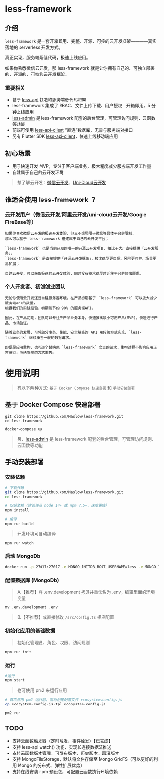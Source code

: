 # less-framework

## 介绍

`less-framework` 是一套开箱即用、完整、开源、可控的云开发框架————真实落地的 serverless 开发方式。

真正实现，服务端超低代码，极速上线应用。

如果你熟悉微信云开发，那 less-framework 就是让你拥有自己的、可独立部署的、开源的、可控的云开发框架。

### 重要相关
  - 基于 [less-api](https://github.com/Maslow/less-api) 打造的服务端低代码框架
  - less-framework 集成了 RBAC、文件上传下载、用户授权，开箱即用，5 分钟上线应用
  - [less-admin](https://github.com/Maslow/less-admin) 是 less-framework 配套的后台管理，可管理访问规则、云函数等功能
  - 前端可使用 [less-api-client](https://github.com/Maslow/less-api-client-js) “直连”数据库，无需与服务端对接口
  - 另有 Flutter SDK [less-api-client](https://github.com/Maslow/less-api-client-dart)，快速上线移动端应用

## 初心场景

- 用于快速开发 MVP，专注于客户端业务，极大程度减少服务端开发工作量
- 自建属于自己的云开发环境

> 想了解云开发：[微信云开发](https://developers.weixin.qq.com/miniprogram/dev/wxcloud/basis/getting-started.html)、[Uni-Cloud云开发](https://uniapp.dcloud.net.cn/uniCloud/README)


## 谁适合使用 less-framework ？

### 云开发用户（微信云开发/阿里云开发/uni-cloud云开发/Google FireBase等）

    如果你喜欢微信云开发的极速开发体验，但又不想局限于微信等具体平台的限制，
    那么可以基于 less-framework 搭建属于自己的云开发平台；

    `less-framework` 也是当前已知的唯一的开源云开发项目，相比于大厂直接提供「云开发服务」，
    `less-framework` 是直接提供「开源云开发框架」，技术选型更自信、风险更可控、场景更易扩展；

    自建云开发，可以获取极速的云开发体验，同时没有技术选型时迁移平台的烦恼顾虑。


### 个人开发者、初创创业团队

    无论你使用云开发还是自建服务器环境，在产品初期基于 `less-framework` 可以极大减少服务端API的数量，
    根据我们的实践经验，初期能节约 90% 的服务端API。

    因此，在产品初期，团队可以专注于产品业务本身，快速推出最小可用产品(MVP)，快速进行产品、市场验证。

    随着业务的发展，可将部分事务、性能、安全敏感的 API 用传统方式实现，`less-framework` 继续承担一般的数据请求。

    即便是应用重构，也可逐个替换原 `less-framework` 负责的请求，重构过程不影响应用正常运行，持续发布的方式重构。


# 使用说明

> 有以下两种方式: `基于 Docker Compose 快速部署` 和 `手动安装部署`
## 基于 Docker Compose 快速部署

```
git clone https://github.com/Maslow/less-framework.git
cd less-framework

docker-compose up
```

> 另，[less-admin](https://github.com/Maslow/less-admin) 是 less-framework 配套的后台管理，可管理访问规则、云函数等功能

## 手动安装部署

### 安装依赖

```sh
# 下载代码
git clone https://github.com/Maslow/less-framework.git
cd less-framework

# 安装依赖（建议使用 node 14+ 或 npm 7.5+，速度更快）
npm install

# 编译
npm run build
```

> 开发环境可自动编译

```sh
npm run watch
```

### 启动 MongoDb

```sh
docker run -p 27017:27017 -e MONGO_INITDB_ROOT_USERNAME=less -e MONGO_INITDB_ROOT_PASSWORD=less --name mongo -d mongo
```

### 配置数据库 (MongoDb)

> A.【推荐】将 .env.development 拷贝并重命名为 .env，编辑里面的环境变量

```
mv .env.development .env
```

> B.【不推荐】或直接修改 `/src/config.ts` 相应配置

### 初始化应用的基础数据

> 初始化管理员、角色、权限、访问规则

```sh
npm run init
```

### 运行

```sh
#运行
npm start
```

> 也可使用 pm2 来运行应用

```sh
# 首次使用 pm2 运行前，需将创建配置文件 ecosystem.config.js
cp ecosystem.config.js.tpl ecosystem.config.js

pm2 run
```

## TODO

- 支持云函数触发器（定时触发、事件触发）【已完成】
- 支持 less-api watch() 功能，实现长连接数据流推送
- 支持云函数版本管理，可发布版本、历史版本、回滚版本
- 支持 MongoFileStorage，默认将文件存储至 Mongo GridFS（可以更好的利用 Mongo 的分布式、弹性扩展优势）
- 支持在线安装 npm 预设包，可配置云函数执行环境依赖
